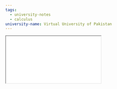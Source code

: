 ```yaml
---
tags:
  - university-notes
  - calculus
university-name: Virtual University of Pakistan
---
```


<iframe src="../figures/paraboloid_plot.html"></iframe>
